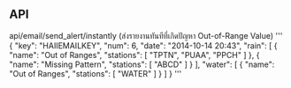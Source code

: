 ## API

api/email/send_alert/instantly
(ส่งรายงานทันทีที่เกิดปัญหา Out-of-Range Value)
'''
{
	"key": "HAIIEMAILKEY",
	"num": 6,
	"date": "2014-10-14 20:43",
	"rain": [
		{
			"name": "Out of Ranges",
			"stations": [
				"TPTN",
				"PUAA",
				"PPCH"
			]
		},
		{
			"name": "Missing Pattern",
			"stations": [
				"ABCD"
			]
		}
	],
	"water": [
		{
			"name": "Out of Ranges",
			"stations": [
				"WATER"
			]
		}
	]
}
'''